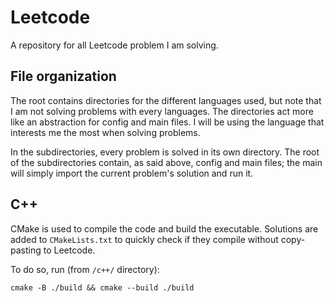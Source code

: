 # Leetcode
A repository for all Leetcode problem I am solving.

## File organization
The root contains directories for the different languages used, but note that I am not solving problems with every languages. The directories act more like an abstraction for config and main files. I will be using the language that interests me the most when solving problems.

In the subdirectories, every problem is solved in its own directory. The root of the subdirectories contain, as said above, config and main files; the main will simply import the current problem's solution and run it.

## C++ 
CMake is used to compile the code and build the executable. Solutions are added to `CMakeLists.txt` to quickly check if they compile without copy-pasting to Leetcode. 

To do so, run (from `/c++/` directory):
```
cmake -B ./build && cmake --build ./build
```